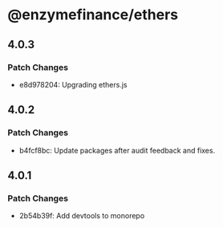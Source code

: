 # @enzymefinance/ethers

## 4.0.3

### Patch Changes

- e8d978204: Upgrading ethers.js

## 4.0.2

### Patch Changes

- b4fcf8bc: Update packages after audit feedback and fixes.

## 4.0.1

### Patch Changes

- 2b54b39f: Add devtools to monorepo
